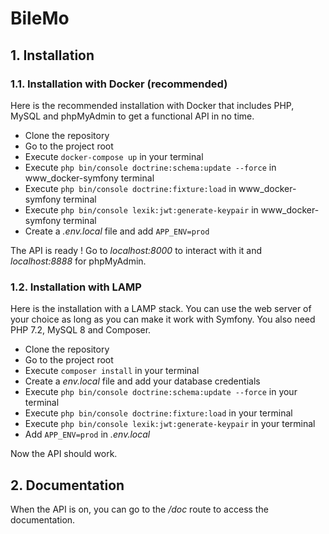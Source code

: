 # BileMo

## 1. Installation

### 1.1. Installation with Docker (recommended)

Here is the recommended installation with Docker that includes PHP, MySQL and phpMyAdmin to get a functional API in no
time.

  - Clone the repository
  - Go to the project root
  - Execute `docker-compose up` in your terminal
  - Execute `php bin/console doctrine:schema:update --force` in www_docker-symfony terminal
  - Execute `php bin/console doctrine:fixture:load` in www_docker-symfony terminal
  - Execute `php bin/console lexik:jwt:generate-keypair` in www_docker-symfony terminal
  - Create a *.env.local* file and add `APP_ENV=prod`

The API is ready ! Go to *localhost:8000* to interact with it and *localhost:8888* for phpMyAdmin.

### 1.2. Installation with LAMP

Here is the installation with a LAMP stack. You can use the web server of your choice as long as you can make it work
with Symfony. You also need PHP 7.2, MySQL 8 and Composer.

  - Clone the repository
  - Go to the project root
  - Execute `composer install` in your terminal
  - Create a *env.local* file and add your database credentials
  - Execute `php bin/console doctrine:schema:update --force` in your terminal
  - Execute `php bin/console doctrine:fixture:load` in your terminal
  - Execute `php bin/console lexik:jwt:generate-keypair` in your terminal
  - Add `APP_ENV=prod` in *.env.local*

Now the API should work.

## 2. Documentation

When the API is on, you can go to the */doc* route to access the documentation.

